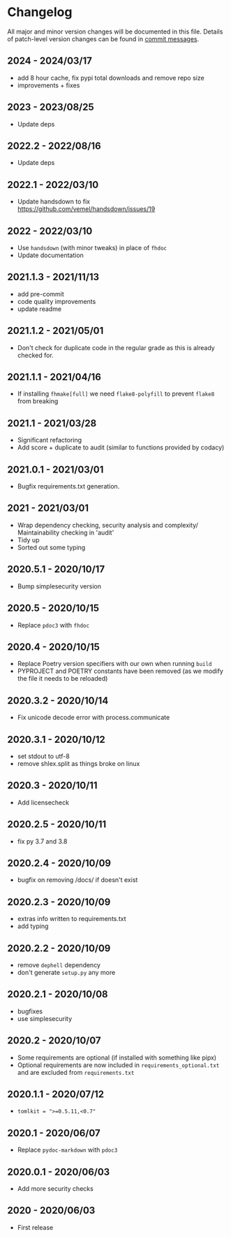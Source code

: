 # Changelog

All major and minor version changes will be documented in this file. Details of
patch-level version changes can be found in [commit messages](../../commits/master).

## 2024 - 2024/03/17

- add 8 hour cache, fix pypi total downloads and remove repo size
- improvements + fixes

## 2023 - 2023/08/25

- Update deps

## 2022.2 - 2022/08/16

- Update deps

## 2022.1 - 2022/03/10

- Update handsdown to fix https://github.com/vemel/handsdown/issues/19

## 2022 - 2022/03/10

- Use `handsdown` (with minor tweaks) in place of `fhdoc`
- Update documentation

## 2021.1.3 - 2021/11/13

- add pre-commit
- code quality improvements
- update readme

## 2021.1.2 - 2021/05/01

- Don't check for duplicate code in the regular grade as this is already checked for.

## 2021.1.1 - 2021/04/16

- If installing `fhmake[full]` we need `flake8-polyfill` to prevent `flake8` from breaking

## 2021.1 - 2021/03/28

- Significant refactoring
- Add score + duplicate to audit (similar to functions provided by codacy)

## 2021.0.1 - 2021/03/01

- Bugfix requirements.txt generation.

## 2021 - 2021/03/01

- Wrap dependency checking, security analysis and complexity/ Maintainability
  checking in 'audit'
- Tidy up
- Sorted out some typing

## 2020.5.1 - 2020/10/17

- Bump simplesecurity version

## 2020.5 - 2020/10/15

- Replace `pdoc3` with `fhdoc`

## 2020.4 - 2020/10/15

- Replace Poetry version specifiers with our own when running `build`
- PYPROJECT and POETRY constants have been removed (as we modify the file it
  needs to be reloaded)

## 2020.3.2 - 2020/10/14

- Fix unicode decode error with process.communicate

## 2020.3.1 - 2020/10/12

- set stdout to utf-8
- remove shlex.split as things broke on linux

## 2020.3 - 2020/10/11

- Add licensecheck

## 2020.2.5 - 2020/10/11

- fix py 3.7 and 3.8

## 2020.2.4 - 2020/10/09

- bugfix on removing /docs/ if doesn't exist

## 2020.2.3 - 2020/10/09

- extras info written to requirements.txt
- add typing

## 2020.2.2 - 2020/10/09

- remove `dephell` dependency
- don't generate `setup.py` any more

## 2020.2.1 - 2020/10/08

- bugfixes
- use simplesecurity

## 2020.2 - 2020/10/07

- Some requirements are optional (if installed with something like pipx)
- Optional requirements are now included in `requirements_optional.txt`
  and are excluded from `requirements.txt`

## 2020.1.1 - 2020/07/12

- `tomlkit = ">=0.5.11,<0.7"`

## 2020.1 - 2020/06/07

- Replace `pydoc-markdown` with `pdoc3`

## 2020.0.1 - 2020/06/03

- Add more security checks

## 2020 - 2020/06/03

- First release
